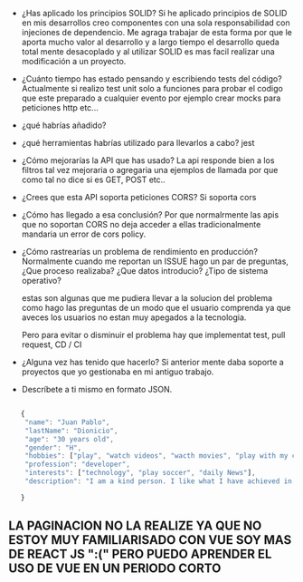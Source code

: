 -  ¿Has aplicado los principios SOLID?
   Si he aplicado principios de SOLID en mis desarrollos creo componentes con una sola responsabilidad con injeciones de dependencio. Me agraga trabajar de esta forma por que le aporta mucho valor al desarrollo y a largo tiempo el desarrollo queda total mente desacoplado y al utilizar SOLID es mas facil realizar una modificación a un proyecto.

- ¿Cuánto tiempo has estado pensando y escribiendo tests del código? Actualmente si realizo test unit solo a funciones para probar el codigo que este preparado a cualquier evento por ejemplo crear mocks para peticiones http etc...

- ¿qué habrías añadido?  
- ¿qué herramientas habrías utilizado para llevarlos a cabo? jest 
- ¿Cómo mejorarías la API que has usado? La api responde bien a los filtros tal vez mejoraria o agregaria una ejemplos de llamada por que como tal no dice si es GET, POST etc..
- ¿Crees que esta API soporta peticiones CORS? Si soporta cors
- ¿Cómo has llegado a esa conclusión? Por que normalrmente las apis que no soportan CORS no deja acceder a ellas tradicionalmente mandaria un error de cors policy.

- ¿Cómo rastrearías un problema de rendimiento en producción? Normalmente cuando me reportan un ISSUE hago un par de preguntas, 
   ¿Que proceso realizaba?
   ¿Que datos introducio?
   ¿Tipo de sistema operativo?

  estas son algunas que me pudiera llevar a la solucion del problema como hago las preguntas de un modo que el usuario comprenda ya que aveces los usuarios no estan muy apegados a la tecnologia.

  Pero para evitar o disminuir el problema hay que implementat test, pull request, CD / CI
- ¿Alguna vez has tenido que hacerlo?
  Si anterior mente daba soporte a proyectos que yo gestionaba en mi antiguo trabajo.
- Descríbete a ti mismo en formato JSON. <br/>
```javascript

   { 
    "name": "Juan Pablo",
    "lastName": "Dionicio",
    "age": "30 years old",
    "gender": "H",
    "hobbies": ["play", "watch videos", "wacth movies", "play with my children"],
    "profession": "developer",
    "interests": ["technology", "play soccer", "daily News"],
    "description": "I am a kind person. I like what I have achieved in my daily life and as a professional. I like the challenges that sometimes arise in my working life. I give myself time to take care of my family since it is my base to get ahead"

   }
```


## LA PAGINACION NO LA REALIZE YA QUE NO ESTOY MUY FAMILIARISADO CON VUE SOY MAS DE REACT JS ":(" PERO PUEDO APRENDER EL USO DE VUE EN UN PERIODO CORTO 